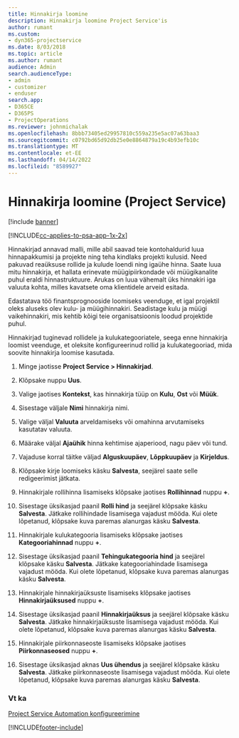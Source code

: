 ```yaml
---
title: Hinnakirja loomine
description: Hinnakirja loomine Project Service'is
author: rumant
ms.custom:
- dyn365-projectservice
ms.date: 8/03/2018
ms.topic: article
ms.author: rumant
audience: Admin
search.audienceType:
- admin
- customizer
- enduser
search.app:
- D365CE
- D365PS
- ProjectOperations
ms.reviewer: johnmichalak
ms.openlocfilehash: 8bbb73405ed29957810c559a235e5ac07a63baa3
ms.sourcegitcommit: c0792bd65d92db25e0e8864879a19c4b93efb10c
ms.translationtype: MT
ms.contentlocale: et-EE
ms.lasthandoff: 04/14/2022
ms.locfileid: "8589927"
---
```

# <a name="create-a-price-list-project-service"></a>Hinnakirja loomine (Project Service)

[!include [banner](../includes/psa-now-project-operations.md)]

[!INCLUDE[cc-applies-to-psa-app-1x-2x](../includes/cc-applies-to-psa-app-1x-2x.md)]

Hinnakirjad annavad malli, mille abil saavad teie kontohaldurid luua hinnapakkumisi ja projekte ning teha kindlaks projekti kulusid. Need pakuvad reaüksuse rollide ja kulude loendi ning igaühe hinna. Saate luua mitu hinnakirja, et hallata erinevate müügipiirkondade või müügikanalite puhul eraldi hinnastruktuure. Arukas on luua vähemalt üks hinnakiri iga valuuta kohta, milles kavatsete oma klientidele arveid esitada.  
  
Edastatava töö finantsprognooside loomiseks veenduge, et igal projektil oleks aluseks olev kulu- ja müügihinnakiri. Seadistage kulu ja müügi vaikehinnakiri, mis kehtib kõigi teie organisatsioonis loodud projektide puhul.  
  
Hinnakirjad tuginevad rollidele ja kulukategooriatele, seega enne hinnakirja loomist veenduge, et oleksite konfigureerinud rollid ja kulukategooriad, mida soovite hinnakirja loomise kasutada.  
  
1.  Minge jaotisse **Project Service > Hinnakirjad**.  
  
2.  Klõpsake nuppu **Uus**.  
  
3.  Valige jaotises **Kontekst**, kas hinnakirja tüüp on **Kulu**, **Ost** või **Müük**.  
  
4.  Sisestage väljale **Nimi** hinnakirja nimi.  
  
5.  Valige väljal **Valuuta** arveldamiseks või omahinna arvutamiseks kasutatav valuuta.  
  
6.  Määrake väljal **Ajaühik** hinna kehtimise ajaperiood, nagu päev või tund.  
  
7.  Vajaduse korral täitke väljad **Alguskuupäev**, **Lõppkuupäev** ja **Kirjeldus**.  
  
8.  Klõpsake kirje loomiseks käsku **Salvesta**, seejärel saate selle redigeerimist jätkata.  
  
9. Hinnakirjale rollihinna lisamiseks klõpsake jaotises **Rollihinnad** nuppu **+**.  
  
10. Sisestage üksikasjad paanil **Rolli hind** ja seejärel klõpsake käsku **Salvesta**. Jätkake rollihindade lisamisega vajadust mööda. Kui olete lõpetanud, klõpsake kuva paremas alanurgas käsku **Salvesta**.  
  
11. Hinnakirjale kulukategooria lisamiseks klõpsake jaotises **Kategooriahinnad** nuppu **+**.  
  
12. Sisestage üksikasjad paanil **Tehingukategooria hind** ja seejärel klõpsake käsku **Salvesta**. Jätkake kategooriahindade lisamisega vajadust mööda. Kui olete lõpetanud, klõpsake kuva paremas alanurgas käsku **Salvesta**.  
  
13. Hinnakirjale hinnakirjaüksuste lisamiseks klõpsake jaotises **Hinnakirjaüksused** nuppu **+**.  
  
14. Sisestage üksikasjad paanil **Hinnakirjaüksus** ja seejärel klõpsake käsku **Salvesta**. Jätkake hinnakirjaüksuste lisamisega vajadust mööda. Kui olete lõpetanud, klõpsake kuva paremas alanurgas käsku **Salvesta**.  
  
15. Hinnakirjale piirkonnaseoste lisamiseks klõpsake jaotises **Piirkonnaseosed** nuppu **+**.  
  
16. Sisestage üksikasjad aknas **Uus ühendus** ja seejärel klõpsake käsku **Salvesta**. Jätkake piirkonnaseoste lisamisega vajadust mööda. Kui olete lõpetanud, klõpsake kuva paremas alanurgas käsku **Salvesta**.  
  
### <a name="see-also"></a>Vt ka  
 [Project Service Automation konfigureerimine](../psa/configure.md)


[!INCLUDE[footer-include](../includes/footer-banner.md)]
